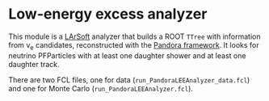 # Low-energy excess analyzer
This module is a [LArSoft](http://www.larsoft.org) analyzer that builds a ROOT `TTree` with information from &nu;<sub>e</sub> candidates, reconstructed with the [Pandora framework](https://github.com/PandoraPFA).
It looks for neutrino PFParticles with at least one daughter shower and at least one daughter track.

There are two FCL files, one for data (`run_PandoraLEEAnalyzer_data.fcl`) and one for Monte Carlo (`run_PandoraLEEAnalyzer.fcl`).
